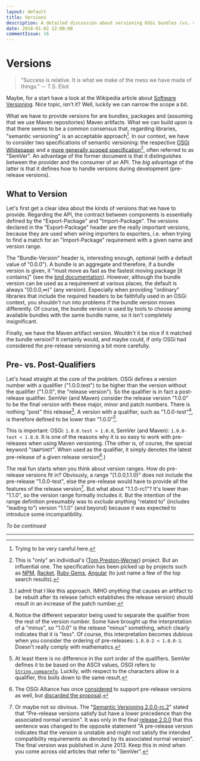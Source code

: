 ```yaml
---
layout: default
title: Versions
description: A detailed discussion about versioning OSGi bundles (vs. versioning Maven artifacts).
date: 2018-01-02 12:00:00
commentIssue: 16
---
```


# Versions

> “Success is relative. It is what we make of the mess we have made of things.”
> -- T.S. Eliot

Maybe, for a start have a look at the Wikipedia article about
[Software Versioning](https://en.wikipedia.org/wiki/Software_versioning).
Nice topic, isn't it? Well, luckily we can narrow the scope a bit.

What we have to provide versions for are bundles, packages and (assuming that
we use Maven repositories) Maven artifacts. What we can build upon is that there
seems to be a common consensus that, regarding libraries, "semantic versioning"
is an acceptable approach[^careful]. In our context, we have to consider
two specifications of semantic versioning: the respective 
[OSGi Whitepaper](https://www.osgi.org/wp-content/uploads/SemanticVersioning.pdf)
and a [more generally scoped specification](https://semver.org/)[^indiv], often
referred to as "SemVer". An advantage of the former document is that it
distinguishes between the provider and the consumer of an API. The *big* advantage
of the latter is that it defines how to handle versions during development
(pre-release versions).

[^careful]: Trying to be very careful here.

[^indiv]: This is "only" an individual's 
	([Tom Preston-Werner](http://tom.preston-werner.com/)) project. But an
	influential one. The specification has been picked up by projects such as 
	[NPM](https://docs.npmjs.com/getting-started/semantic-versioning),
	[Racket](https://docs.racket-lang.org/semver/index.html),
	[Ruby Gems](http://guides.rubygems.org/patterns/#semantic-versioning),
	[Angular](http://angularjs.blogspot.de/2016/10/versioning-and-releasing-angular.html)
	(to just name a few of the top search results).

## What to Version

Let's first get a clear idea about the kinds of versions that we have to provide. 
Regarding the API, the contract between components is essentially defined by
the "Export-Package" and "Import-Package". The versions declared in the
"Export-Package" header are the really important versions, because they are
used when wiring importers to exporters, i.e. when trying to find a match
for an "Import-Package" requirement with a given name and version range.

The "Bundle-Version" header is, interesting enough, optional (with a default
value of "0.0.0"). A bundle is an aggregate and therefore, if a bundle version
is given, it "must move as fast as the fastest moving package [it contains]" 
(see the [bnd documentation](http://bnd.bndtools.org/chapters/170-versioning.html)).
However, although the bundle version can be used as a requirement at various
places, the default is always "[0.0.0,&infin;)" (any version). Especially
when providing "ordinary" libraries that include the required headers to 
be faithfully used in an OSGi context, you shouldn't run into problems if 
the bundle version moves differently. Of course, the bundle version is used
by tools to choose among available bundles with the same bundle name, so
it isn't completely insignificant.

Finally, we have the Maven artifact version. Wouldn't it be nice if it matched
the bundle version? It certainly would, and maybe could, if only OSGi
had considered the pre-release versioning a bit more carefully.

## Pre- vs. Post-Qualifiers

Let's head straight at the core of the problem. OSGi defines a version number
with a qualifier ("1.0.0.test") to be higher than the version without the
qualifier ("1.0.0", the "release version"). So the qualifier is in fact a 
post-release qualifier. SemVer (and Maven) consider the release version 
"1.0.0" to be the final version with these major, minor and patch numbers. 
There is nothing "post" this release[^like]. A version with a qualifier, such as
"1.0.0-test"[^notice], is therefore defined to be lower than "1.0.0"[^qorder]. 

[^like]: I admit that I like this approach. IMHO *anything* that causes an artifact
	to be rebuilt after its release (which establishes the release version)
	should result in an increase of the patch number. 

This is important: OSGi: `1.0.0.test > 1.0.0`, SemVer (and Maven): 
`1.0.0-test < 1.0.0`. It is one of the reasons why it is so easy 
to work with pre-releases when using Maven versioning. (The other is, of 
course, the special keyword "`SNAPSHOT`". When used as the qualifier, 
it simply denotes the latest pre-release of a given release version[^once].)

[^notice]: Notice the different separator being used to separate the qualifier
	from the rest of the version number. Some have brought up the interpretation
	of a "minus", so "1.0.0" is the release "minus" something, which clearly
	indicates that it is "less". Of course, this interpretation becomes dubious
	when you consider the ordering of pre-releases: `1.0.0-2 < 1.0.0-3`. Doesn't
	really comply with mathematics.

[^once]: The OSGi Alliance has once 
	[considered](http://web.archive.org/web/20130618191418/http://www.osgi.org/download/osgi-early-draft-2011-09.pdf)
	to support pre-release versions as well, but
	[discarded the proposal](http://blog.osgi.org/2012/03/)[^maybeBetter]. 

[^maybeBetter]: Maybe for the better, since it would have increased the mess.
	The attempt to define a version system that supports both pre- and
	post-release qualifiers (the use of "`.`" vs. "`-`" came in quite handy)
	made things rather complicated.

[^qorder]: At least there is no difference in the sort order of the qualifiers.
	SemVer defines it to be based on the ASCII values, OSGI refers to
	[`String.compareTo`](https://docs.oracle.com/javase/8/docs/api/java/lang/String.html#compareTo-java.lang.String-).
	Luckily, with respect to the characters allow in a qualifier, this boils down
	to the same result.

The real fun starts when you think about version ranges. How do pre-release
versions fit in? Obviously, a range "[1.0.0,1.1.0)" does not include the
pre-release "1.0.0-test", else the pre-release would have to provide
all the features of the release version[^orNot]. But what about 
"1.1.0-rc1"? It's lower than "1.1.0", so the version range formally
includes it. But the intention of the range definition presumably was to
*exclude* anything "related to" (includes "leading to") version "1.1.0" 
(and beyond) because it was expected to introduce some incompatibility.

[^orNot]: Or maybe not so obvious. The 
	"[Semantic Versioning 2.0.0-rc.2](https://semver.org/spec/v2.0.0-rc.2.html)"
	stated that "Pre-release versions satisfy but have a lower precedence than 
	the associated normal version". It was only in the final 
	[release 2.0.0](https://semver.org/spec/v2.0.0.html) that
	this sentence was changed to the opposite statement "A pre-release version 
	indicates that the version is unstable and might not satisfy the intended 
	compatibility requirements as denoted by its associated normal version".
	The final version was published in June 2013. Keep this in mind when you
	come across old articles that refer to "SemVer".

*To be continued*

---

